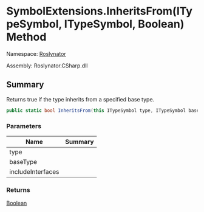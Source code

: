 # SymbolExtensions\.InheritsFrom\(ITypeSymbol, ITypeSymbol, Boolean\) Method

Namespace: [Roslynator](../../README.md)

Assembly: Roslynator\.CSharp\.dll

## Summary

Returns true if the type inherits from a specified base type\.

```csharp
public static bool InheritsFrom(this ITypeSymbol type, ITypeSymbol baseType, bool includeInterfaces = false)
```

### Parameters

| Name | Summary |
| ---- | ------- |
| type | |
| baseType | |
| includeInterfaces | |

### Returns

[Boolean](https://docs.microsoft.com/en-us/dotnet/api/system.boolean)

